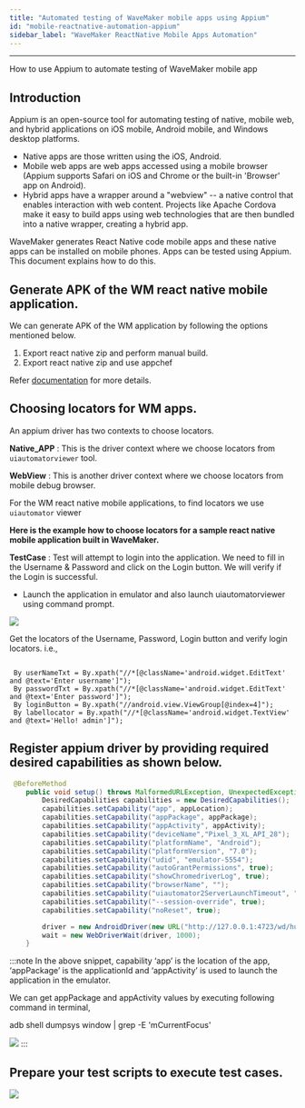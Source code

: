 ```yaml
---
title: "Automated testing of WaveMaker mobile apps using Appium"
id: "mobile-reactnative-automation-appium"
sidebar_label: "WaveMaker ReactNative Mobile Apps Automation"
---
```


---

How to use Appium to automate testing of WaveMaker mobile app

## Introduction

Appium is an open-source tool for automating testing of native, mobile web, and hybrid applications on iOS mobile, Android mobile, and Windows desktop
platforms.

- Native apps are those written using the iOS, Android.
- Mobile web apps are web apps accessed using a mobile browser (Appium supports Safari on iOS and Chrome or the built-in 'Browser' app on Android).
- Hybrid apps have a wrapper around a "webview" -- a native control that enables interaction with web content. Projects like Apache Cordova make it easy to
  build apps using web technologies that are then bundled into a native wrapper, creating a hybrid app.

WaveMaker generates React Native code mobile apps and these native apps can be installed on mobile phones. Apps can be tested using Appium. This document explains how to do this.

## Generate APK of the WM react native mobile application.

We can generate APK of the WM application by following the options mentioned below.

1. Export react native zip and perform manual build.
2. Export react native zip and use appchef

Refer [documentation](https://docs.wavemaker.com/learn/react-native/build-installers) for more details.

## Choosing locators for WM apps.

An appium driver has two contexts to choose locators.

**Native_APP** : This is the driver context where we choose locators from `uiautomatorviewer` tool.

**WebView** : This is another driver context where we choose locators from mobile debug browser.

For the WM react native mobile applications, to find locators we use `uiautomator` viewer

**Here is the example how to choose locators for a sample react native mobile application built in WaveMaker.**

**TestCase** : Test will attempt to login into the application. We need to fill in the Username & Password and click on the Login button. We will verify if the
Login is
successful.

- Launch the application in emulator and also launch uiautomatorviewer using command prompt.

[![](/learn/assets/wm_rn_mobile_automation_locators.png)](/learn/assets/wm_rn_mobile_automation_locators.png)

Get the locators of the Username, Password, Login button and verify login locators.
i.e.,

```

 By userNameTxt = By.xpath("//*[@className='android.widget.EditText' and @text='Enter username']");
 By passwordTxt = By.xpath("//*[@className='android.widget.EditText' and @text='Enter password']");
 By loginButton = By.xpath("//android.view.ViewGroup[@index=4]");
 By labellocator = By.xpath("//*[@className='android.widget.TextView' and @text='Hello! admin']");
```

## Register appium driver by providing required desired capabilities as shown below.

```java
 @BeforeMethod
    public void setup() throws MalformedURLException, UnexpectedException {
        DesiredCapabilities capabilities = new DesiredCapabilities();
        capabilities.setCapability("app", appLocation);
        capabilities.setCapability("appPackage", appPackage);
        capabilities.setCapability("appActivity", appActivity);
        capabilities.setCapability("deviceName","Pixel_3_XL_API_28");
        capabilities.setCapability("platformName", "Android");
        capabilities.setCapability("platformVersion", "7.0");
        capabilities.setCapability("udid", "emulator-5554");
        capabilities.setCapability("autoGrantPermissions", true);
        capabilities.setCapability("showChromedriverLog", true);
        capabilities.setCapability("browserName", "");
        capabilities.setCapability("uiautomator2ServerLaunchTimeout", "50000");
        capabilities.setCapability("--session-override", true);
        capabilities.setCapability("noReset", true);

        driver = new AndroidDriver(new URL("http://127.0.0.1:4723/wd/hub"), capabilities);
        wait = new WebDriverWait(driver, 1000);
    }
```

:::note
In the above snippet, capability ‘app’ is the location of the app, ‘appPackage’ is the applicationId and ‘appActivity’ is used to launch the application in the
emulator.

We can get appPackage and appActivity values by executing following command in terminal,

adb shell dumpsys window | grep -E 'mCurrentFocus'

[![](/learn/assets/wm_rn_mobile_automation_emulatorinfo.png)](/learn/assets/wm_rn_mobile_automation_emulatorinfo.png)
:::

## Prepare your test scripts to execute test cases.

[![](/learn/assets/wm-rn-mobile-automation-appium-execution.gif)](/learn/assets/wm-rn-mobile-automation-appium-execution.gif)
